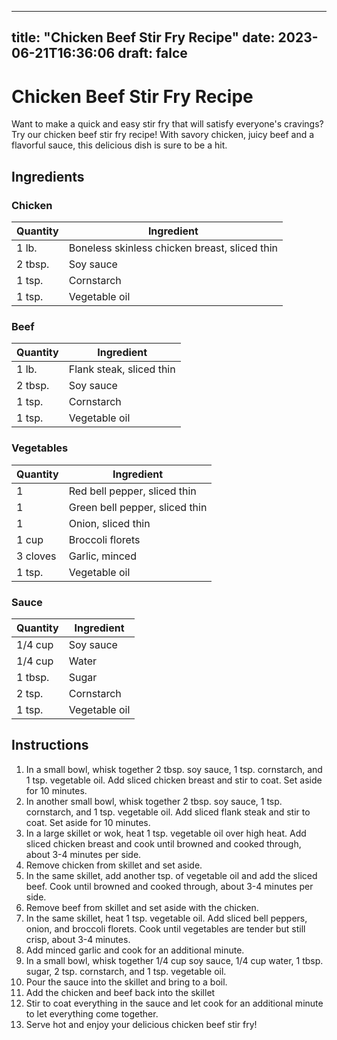 
---
title: "Chicken Beef Stir Fry Recipe"
date: 2023-06-21T16:36:06
draft: falce
---

# Chicken Beef Stir Fry Recipe

Want to make a quick and easy stir fry that will satisfy everyone's cravings? Try our chicken beef stir fry recipe! With savory chicken, juicy beef and a flavorful sauce, this delicious dish is sure to be a hit.

## Ingredients

### Chicken

| Quantity | Ingredient |
| -------- | ---------- |
| 1 lb. | Boneless skinless chicken breast, sliced thin |
| 2 tbsp. | Soy sauce |
| 1 tsp. | Cornstarch |
| 1 tsp. | Vegetable oil |

### Beef

| Quantity | Ingredient |
| -------- | ---------- |
| 1 lb. | Flank steak, sliced thin |
| 2 tbsp. | Soy sauce |
| 1 tsp. | Cornstarch |
| 1 tsp. | Vegetable oil |

### Vegetables

| Quantity | Ingredient |
| -------- | ---------- |
| 1 | Red bell pepper, sliced thin |
| 1 | Green bell pepper, sliced thin |
| 1 | Onion, sliced thin |
| 1 cup | Broccoli florets |
| 3 cloves | Garlic, minced |
| 1 tsp. | Vegetable oil |

### Sauce

| Quantity | Ingredient |
| -------- | ---------- |
| 1/4 cup | Soy sauce |
| 1/4 cup | Water |
| 1 tbsp. | Sugar |
| 2 tsp. | Cornstarch |
| 1 tsp. | Vegetable oil |

## Instructions

1. In a small bowl, whisk together 2 tbsp. soy sauce, 1 tsp. cornstarch, and 1 tsp. vegetable oil. Add sliced chicken breast and stir to coat. Set aside for 10 minutes.
2. In another small bowl, whisk together 2 tbsp. soy sauce, 1 tsp. cornstarch, and 1 tsp. vegetable oil. Add sliced flank steak and stir to coat. Set aside for 10 minutes.
3. In a large skillet or wok, heat 1 tsp. vegetable oil over high heat. Add sliced chicken breast and cook until browned and cooked through, about 3-4 minutes per side.
4. Remove chicken from skillet and set aside.
5. In the same skillet, add another tsp. of vegetable oil and add the sliced beef. Cook until browned and cooked through, about 3-4 minutes per side.
6. Remove beef from skillet and set aside with the chicken.
7. In the same skillet, heat 1 tsp. vegetable oil. Add sliced bell peppers, onion, and broccoli florets. Cook until vegetables are tender but still crisp, about 3-4 minutes.
8. Add minced garlic and cook for an additional minute.
9. In a small bowl, whisk together 1/4 cup soy sauce, 1/4 cup water, 1 tbsp. sugar, 2 tsp. cornstarch, and 1 tsp. vegetable oil.
10. Pour the sauce into the skillet and bring to a boil.
11. Add the chicken and beef back into the skillet
12. Stir to coat everything in the sauce and let cook for an additional minute to let everything come together.
13. Serve hot and enjoy your delicious chicken beef stir fry!
